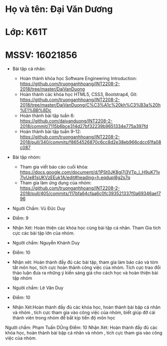 ﻿# Họ và tên: Đại Văn Dương
# Lớp: K61T
# MSSV: 16021856

* Bài tập cá nhân:
	- Hoàn thành khóa học Software Engineering Introduction: https://github.com/truonganhhoang/INT2208-2-2018/tree/master/DaiVanDuong
	- Hoàn thành các khóa học HTML5, CSS3, Bootstrap4, Git: https://github.com/truonganhhoang/INT2208-2-2018/tree/master/DaiVanDuong/C%C3%A1c%20kh%C3%B3a%20h%E1%BB%8Dc 
	- Hoàn thành bài tập tuần 6: https://github.com/daivanduong/INT2208-2-2018/commit/7115b6bce314d27bf32239b9651334e775a397fd
	- Hoàn thành bài tập tuần 9-12: https://github.com/truonganhhoang/INT2208-2-2018/pull/340/commits/f8654526870c6cc8d2e38eb966cdcc61fa08c087
* Bài tập nhóm:
	- Tham gia viết báo cáo cuối khóa: https://docs.google.com/document/d/1PSt0JK8gl7i3VTp_l_H9uK71v7lyUe81sUKVzEEuk1A/edit#heading=h.eqdupl8g2s7q
	- Tham gia làm ứng dụng của nhóm: https://github.com/truonganhhoang/INT2208-2-2018/pull/405/commits/117bfa64cfaa6c0fc393521337f0a69346ae1796 

* Người Chấm: Vũ Đức Duy
* Điểm: 9
* Nhận Xét: Hoàn thiện các khóa học cùng bài tập cá nhân. Tham Gia tích cực các bài tập lớn của nhóm.

* Người chấm: Nguyễn Khánh Duy
* Điểm: 10
* Nhận xét: Hoàn thành đầy đủ các bài tập, tham gia làm báo cáo và tóm tắt môn học, tích cực hoàn thành công việc của nhóm. Tích cực trao đổi thảo luận đưa ra những ý kiến sáng giá cho cách học và hoàn thiện bài tập nhóm

* Người chấm: Lê Văn Duy
* Điểm: 10
* Nhận Xét:Hoàn thành đầy đủ các khóa học, hoàn thành bài bập cá nhân và nhóm , tích cực tham gia vào công việc của nhóm, biết giúp đỡ cái thành viên trong nhóm để bắt kịp tiến độ môn học

Người chấm: Phạm Tuấn DŨng
Điểm: 10
Nhận Xét: Hoàn thành đầy đủ các khóa học, hoàn thành bài bập cá nhân và nhóm , tích cực tham gia vào công việc của nhóm.
